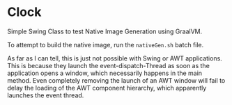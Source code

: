 # Clock
Simple Swing Class to test Native Image Generation using GraalVM.

To attempt to build the native image, run the `nativeGen.sh` batch file. 

As far as I can tell, this is just not possible with Swing or AWT applications. This is because they launch the event-dispatch-Thread as soon as the application opens a window, which necessarily happens in the main method. Even completely removing the launch of an AWT window will fail to delay the loading of the AWT component hierarchy, which apparently launches the event thread.
